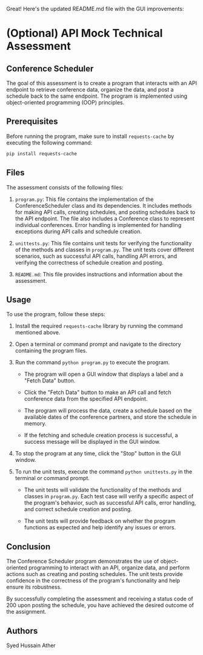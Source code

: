 Great! Here's the updated README.md file with the GUI improvements:

# (Optional) API Mock Technical Assessment
## Conference Scheduler

The goal of this assessment is to create a program that interacts with an API endpoint to retrieve conference data, organize the data, and post a schedule back to the same endpoint. The program is implemented using object-oriented programming (OOP) principles.

## Prerequisites

Before running the program, make sure to install `requests-cache` by executing the following command:

```bash
pip install requests-cache
```

## Files

The assessment consists of the following files:

1. `program.py`: This file contains the implementation of the ConferenceScheduler class and its dependencies. It includes methods for making API calls, creating schedules, and posting schedules back to the API endpoint. The file also includes a Conference class to represent individual conferences. Error handling is implemented for handling exceptions during API calls and schedule creation.

2. `unittests.py`: This file contains unit tests for verifying the functionality of the methods and classes in `program.py`. The unit tests cover different scenarios, such as successful API calls, handling API errors, and verifying the correctness of schedule creation and posting.

3. `README.md`: This file provides instructions and information about the assessment.

## Usage

To use the program, follow these steps:

1. Install the required `requests-cache` library by running the command mentioned above.

2. Open a terminal or command prompt and navigate to the directory containing the program files.

3. Run the command `python program.py` to execute the program.

    - The program will open a GUI window that displays a label and a "Fetch Data" button.

    - Click the "Fetch Data" button to make an API call and fetch conference data from the specified API endpoint.

    - The program will process the data, create a schedule based on the available dates of the conference partners, and store the schedule in memory.

    - If the fetching and schedule creation process is successful, a success message will be displayed in the GUI window.

4. To stop the program at any time, click the "Stop" button in the GUI window.

5. To run the unit tests, execute the command `python unittests.py` in the terminal or command prompt.

    - The unit tests will validate the functionality of the methods and classes in `program.py`. Each test case will verify a specific aspect of the program's behavior, such as successful API calls, error handling, and correct schedule creation and posting.

    - The unit tests will provide feedback on whether the program functions as expected and help identify any issues or errors.

## Conclusion

The Conference Scheduler program demonstrates the use of object-oriented programming to interact with an API, organize data, and perform actions such as creating and posting schedules. The unit tests provide confidence in the correctness of the program's functionality and help ensure its robustness.

By successfully completing the assessment and receiving a status code of 200 upon posting the schedule, you have achieved the desired outcome of the assignment.

## Authors
Syed Hussain Ather

